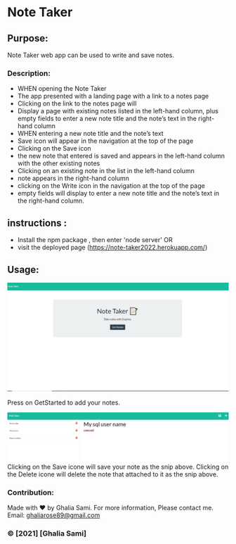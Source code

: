 # Note Taker 

## Purpose:
 Note Taker web app can be used to write and save notes.

### Description:
* WHEN opening the Note Taker
* The app presented with a landing page with a link to a notes page
* Clicking on the link to the notes page will
* Display a page with existing notes listed in the left-hand column, 
plus empty fields to enter a new note title and the   note’s text in the right-hand column
* WHEN  entering a new note title and the note’s text
* Save icon will appear in the navigation at the top of the page
* Clicking on the Save icon
* the new note that entered is saved and appears in the left-hand column with the other existing notes
* Clicking on an existing note in the list in the left-hand column
* note appears in the right-hand column
* clicking on the Write icon in the navigation at the top of the page
* empty fields will display to enter a new note title and the note’s text in the right-hand column.



## instructions : 
* Install the npm package , then enter 'node server' OR
* visit the deployed page (https://note-taker2022.herokuapp.com/)


## Usage:
![snip](./public/assets/pics/capture1.JPG)

Press on GetStarted to add your notes.

![snip](./public/assets/pics/capture2.JPG)
Clicking on the Save icone will save your note as the snip above.
Clicking on the Delete icone will delete the note that attached to it as the snip above.

### Contribution:
Made with ❤️️ by Ghalia Sami. 
For more information, Please contact me.
Email: ghaliarose89@gmail.com

### ©️ [2021] [Ghalia Sami]

